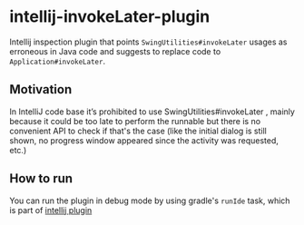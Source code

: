 # intellij-invokeLater-plugin

Intellij inspection plugin that points `SwingUtilities#invokeLater` usages as erroneous in Java code and suggests to replace code to `Application#invokeLater`.


## Motivation
In IntelliJ code base it’s prohibited to use SwingUtilities#invokeLater , 
mainly because it could be too late to perform the runnable but there is no convenient API to check if that's the case (like the initial dialog is still shown, no progress window appeared since the activity was requested, etc.)

## How to run

You can run the plugin in debug mode by using gradle's `runIde` task, which is part of [intellij plugin](https://github.com/JetBrains/gradle-intellij-plugin)
